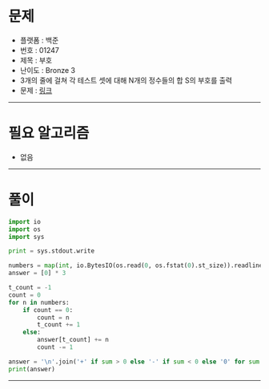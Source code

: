 # 문제
- 플랫폼 : 백준
- 번호 : 01247
- 제목 : 부호
- 난이도 : Bronze 3
- 3개의 줄에 걸쳐 각 테스트 셋에 대해 N개의 정수들의 합 S의 부호를 출력
- 문제 : <a href="https://www.acmicpc.net/problem/1247" target="_blank">링크</a>

---

# 필요 알고리즘
- 없음

---

# 풀이
```python
import io
import os
import sys

print = sys.stdout.write

numbers = map(int, io.BytesIO(os.read(0, os.fstat(0).st_size)).readlines())
answer = [0] * 3

t_count = -1
count = 0
for n in numbers:
    if count == 0:
        count = n
        t_count += 1
    else:
        answer[t_count] += n
        count -= 1

answer = '\n'.join('+' if sum > 0 else '-' if sum < 0 else '0' for sum in answer)
print(answer)
```

---